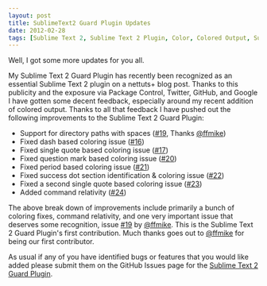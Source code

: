 ```yaml
---
layout: post
title: SublimeText2 Guard Plugin Updates
date: 2012-02-28
tags: [Sublime Text 2, Sublime Text 2 Plugin, Color, Colored Output, Sublime Text 2 Language, Sublime Text 2 Theme, Personal, Software Development, Software Projects]
---
```

Well, I got some more updates for you all.

My Sublime Text 2 Guard Plugin has recently been recognized as an essential
Sublime Text 2 plugin on a nettuts+ blog post. Thanks to this publicity and the
exposure via Package Control, Twitter, GitHub, and Google I have gotten some
decent feedback, especially around my recent addition of colored output. Thanks
to all that feedback I have pushed out the following improvements to the
Sublime Text 2 Guard Plugin:

* Support for directory paths with spaces ([#19](http://github.com/cyphactor/sublime_guard/pull/19), Thanks [@ffmike](http://github.com/ffmike))
* Fixed dash based coloring issue ([#16](http://github.com/cyphactor/sublime_guard/issues/16))
* Fixed single quote based coloring issue ([#17](http://github.com/cyphactor/sublime_guard/issues/17))
* Fixed question mark based coloring issue ([#20](http://github.com/cyphactor/sublime_guard/issues/20))
* Fixed period based coloring issue ([#21](http://github.com/cyphactor/sublime_guard/issues/21))
* Fixed success dot section identification & coloring issue ([#22](http://github.com/cyphactor/sublime_guard/issues/22))
* Fixed a second single quote based coloring issue ([#23](http://github.com/cyphactor/sublime_guard/issues/23))
* Added command relativity ([#24](http://github.com/cyphactor/sublime_guard/issues/24))

The above break down of improvements include primarily a bunch of coloring
fixes, command relativity, and one very important issue that deserves some
recognition, issue [#19](http://github.com/cyphactor/sublime_guard/pull/19) by
[@ffmike](http://github.com/ffmike). This is the Sublime Text 2 Guard Plugin's
first contribution. Much thanks goes out to [@ffmike](http://github.com/ffmike)
for being our first contributor.

As usual if any of you have identified bugs or features that you would like
added please submit them on the GitHub Issues page for the [Sublime Text 2
Guard
Plugin](http://github.com/cyphactor/sublime_guard/issues?sort=created&direction=desc&state=open).

